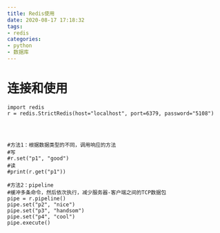 ```yaml
---
title: Redis使用
date: 2020-08-17 17:18:32
tags:
- redis
categories:
- python
- 数据库
---
```



# 连接和使用 #

	import redis
	r = redis.StrictRedis(host="localhost", port=6379, password="5108")



	
	#方法1：根据数据类型的不同，调用响应的方法
	#写
	#r.set("p1", "good")
	#读
	#print(r.get("p1"))
	
	#方法2：pipeline
	#缓冲多条命令，然后依次执行，减少服务器-客户端之间的TCP数据包
	pipe = r.pipeline()
	pipe.set("p2", "nice")
	pipe.set("p3", "handsom")
	pipe.set("p4", "cool")
	pipe.execute()
